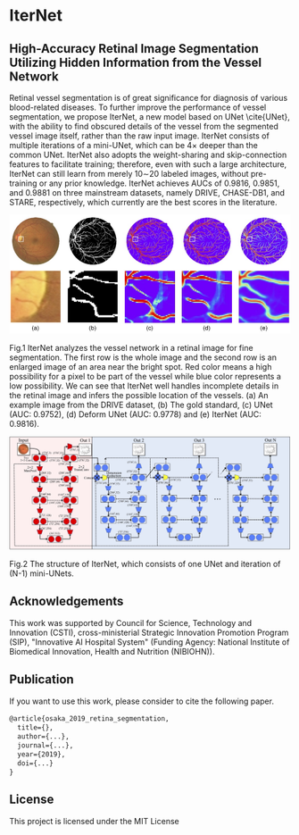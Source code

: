 # IterNet

## High-Accuracy Retinal Image Segmentation Utilizing Hidden Information from the Vessel Network



Retinal vessel segmentation is of great significance for diagnosis of various blood-related diseases. To further improve the performance of vessel segmentation, we propose IterNet, a new model based on UNet \cite{UNet}, with the ability to find obscured details of the vessel from the segmented vessel image itself, rather than the raw input image. IterNet consists of multiple iterations of a mini-UNet, which can be 4$\times$ deeper than the common UNet. IterNet also adopts the weight-sharing and skip-connection features to facilitate training; therefore, even with such a large architecture, IterNet can still learn from merely 10$\sim$20 labeled images, without pre-training or any prior knowledge. IterNet achieves AUCs of 0.9816, 0.9851, and 0.9881 on three mainstream datasets, namely DRIVE, CHASE-DB1, and STARE, respectively, which currently are the best scores in the literature.



![Segmentation results](./pics/results.jpg)

Fig.1 IterNet analyzes the vessel network in a retinal image for fine segmentation. The first row is the whole image and the second row is an enlarged image of an area near the bright spot. Red color means a high possibility for a pixel to be part of the vessel while blue color represents a low possibility. We can see that IterNet well handles incomplete details in the retinal image and infers the possible location of the vessels. (a) An example image from the DRIVE dataset, (b) The gold standard, (c) UNet (AUC: 0.9752), (d) Deform UNet (AUC: 0.9778) and (e) IterNet (AUC: 0.9816).



![Network Structure](./pics/structure.jpg)

Fig.2 The structure of IterNet, which consists of one UNet and iteration of (N-1) mini-UNets.

## Acknowledgements

This work was supported by Council for Science, Technology and Innovation (CSTI), cross-ministerial Strategic Innovation Promotion Program (SIP), "Innovative AI Hospital System" (Funding Agency: National Institute of Biomedical Innovation, Health and Nutrition (NIBIOHN)).

## Publication

If you want to use this work, please consider to cite the following paper.

```
@article{osaka_2019_retina_segmentation,
  title={},
  author={...},
  journal={...},
  year={2019},
  doi={...}
}
```



## License

This project is licensed under the MIT License